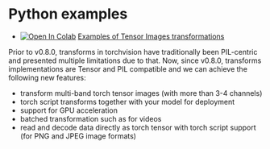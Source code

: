# Python examples

- [![Open In Colab](https://colab.research.google.com/assets/colab-badge.svg)](https://colab.research.google.com/github/pytorch/vision/blob/master/examples/python/tensor_transforms.ipynb)
[Examples of Tensor Images transformations](https://github.com/pytorch/vision/blob/master/examples/python/tensor_transforms.ipynb)

Prior to v0.8.0, transforms in torchvision have traditionally been PIL-centric and presented multiple limitations due to 
that. Now, since v0.8.0, transforms implementations are Tensor and PIL compatible and we can achieve the following new 
features:
- transform multi-band torch tensor images (with more than 3-4 channels) 
- torch script transforms together with your model for deployment
- support for GPU acceleration
- batched transformation such as for videos
- read and decode data directly as torch tensor with torch script support (for PNG and JPEG image formats)
